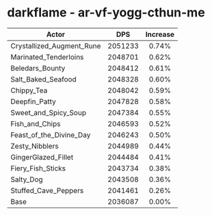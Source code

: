 # darkflame - ar-vf-yogg-cthun-me
| Actor | DPS | Increase |
|---|:---:|:---:|
|Crystallized_Augment_Rune|2051233|0.74%|
|Marinated_Tenderloins|2048701|0.62%|
|Beledars_Bounty|2048412|0.61%|
|Salt_Baked_Seafood|2048328|0.60%|
|Chippy_Tea|2048042|0.59%|
|Deepfin_Patty|2047828|0.58%|
|Sweet_and_Spicy_Soup|2047384|0.55%|
|Fish_and_Chips|2046593|0.52%|
|Feast_of_the_Divine_Day|2046243|0.50%|
|Zesty_Nibblers|2044989|0.44%|
|GingerGlazed_Fillet|2044484|0.41%|
|Fiery_Fish_Sticks|2043734|0.38%|
|Salty_Dog|2043508|0.36%|
|Stuffed_Cave_Peppers|2041461|0.26%|
|Base|2036087|0.00%|
